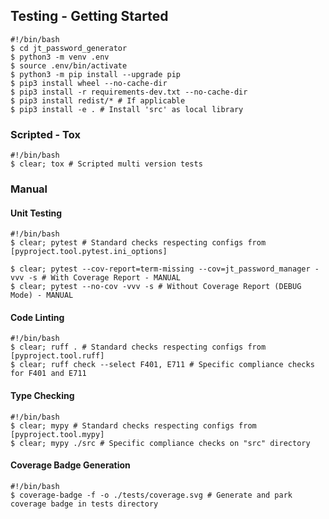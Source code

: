 ## Testing - Getting Started

```shell
#!/bin/bash
$ cd jt_password_generator
$ python3 -m venv .env
$ source .env/bin/activate
$ python3 -m pip install --upgrade pip
$ pip3 install wheel --no-cache-dir
$ pip3 install -r requirements-dev.txt --no-cache-dir
$ pip3 install redist/* # If applicable
$ pip3 install -e . # Install 'src' as local library

```

### Scripted - Tox

```shell
#!/bin/bash
$ clear; tox # Scripted multi version tests

```

### Manual

#### Unit Testing

```shell
#!/bin/bash
$ clear; pytest # Standard checks respecting configs from [pyproject.tool.pytest.ini_options]

$ clear; pytest --cov-report=term-missing --cov=jt_password_manager -vvv -s # With Coverage Report - MANUAL
$ clear; pytest --no-cov -vvv -s # Without Coverage Report (DEBUG Mode) - MANUAL

```

#### Code Linting

```shell
#!/bin/bash
$ clear; ruff . # Standard checks respecting configs from [pyproject.tool.ruff]
$ clear; ruff check --select F401, E711 # Specific compliance checks for F401 and E711

```

#### Type Checking

```shell
#!/bin/bash
$ clear; mypy # Standard checks respecting configs from [pyproject.tool.mypy]
$ clear; mypy ./src # Specific compliance checks on "src" directory

```

#### Coverage Badge Generation

```shell
#!/bin/bash
$ coverage-badge -f -o ./tests/coverage.svg # Generate and park coverage badge in tests directory
```
